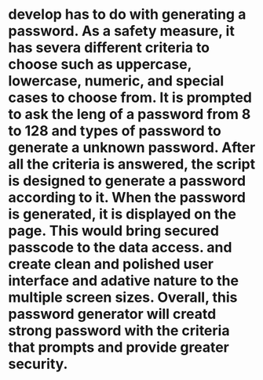 # develop has to do with generating a password. As a safety measure, it has severa different criteria to choose such as uppercase, lowercase, numeric, and special cases to choose from. It is prompted to ask the leng of a password from 8 to 128 and types of password to generate a unknown password. After all the criteria is answered, the script is designed to generate a password according to it. When the password is generated, it is displayed on the page. This would bring secured passcode to the data access. and create clean and polished user interface and adative nature to the multiple screen sizes. Overall, this password generator will creatd strong password with the criteria that prompts and provide greater security. 


